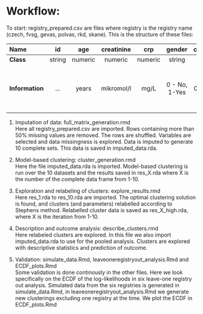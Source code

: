 # Workflow: 
To start: registry_prepared.csv are files where registry is the registry name (czech, fvsg, gevas, polvas, rkd, skane). This is the structure of these files:
   
|      **Name**              | id       | age     | creatinine | crp     | gender  | constitutional | musculoskeletal | cutaneous | eye     | mucosa   | ent     | chest   | cardio  | abdominal | kidney | cns     | pns     | anca    | followuptime | dateofdiagnosis | dateoffollowup | death | dateofdeath | eskd | dateofeskd | maindiagnosis | registry |
|:-------------|:--------:|:-------:|:----------:|:-------:|:-------:|:--------------:|:---------------:|:---------:|:-------:|:--------:|:-------:|:-------:|:-------:|:---------:|:------:|:-------:|:-------:|:-------:|:------------:|:---------------:|:--------------:|:-----:|:-----------:|:----:|:----------:|:-------------:|:--------:|
| **Class**    | string   | numeric   | numeric   | numeric| string   | numeric        | numeric            | numeric      | numeric     | numeric          |numeric         | numeric        |numeric        |numeric           |numeric      | numeric         |numeric         | string   | numeric         | date    | date   | logical    | date            | logical     | date      | string   | string    |
| **Information** | ...  | years   | mikromol/l     | mg/L  |  0 - No, 1-Yes  |  0 - No, 1-Yes         |  0 - No, 1-Yes           |  0 - No, 1-Yes     |  0 - No, 1-Yes   |  0 - No, 1-Yes    | 0 - No, 1-Yes  |  0 - No, 1-Yes   | 0 - No, 1-Yes  | 0 - No, 1-Yes     |  0 - No, 1-Yes | 0 - No, 1-Yes   | 0 - No, 1-Yes  | PR3 positive, MPO positive, ANCA negative | in days      |yyyy-mm-dd         | yyyy-mm-dd        | TRUE, FALSE| yyyy-mm-dd      | TRUE, FALSE| yyyy-mm-dd   | GPA, MPA        | Czech, FVSG, GEVAS, POLVAS, RKD, Skåne   |

1. Imputation of data: full_matrix_generation.rmd\
Here all registry_prepared.csv are imported. Rows containing more than 50% missing values are removed. The rows are shuffled. Variables are selected and data missingness is explored. Data is imputed to generate 10 complete sets. This data is saved in imputed_data.rda. 

2.	Model-based clustering: cluster_generation.rmd\
Here the file imputed_data.rda is imported. Model-based clustering is run over the 10 datasets and the results saved in res_X.rda where X is the number of the complete data frame from 1-10.

3.	Exploration and relabeling of clusters: explore_results.rmd\
Here res_1.rda to res_10.rda are imported. The optimal clustering solution is found, and clusters (and parameters) relabelled according to Stephens method. Relabelled cluster data is saved as res_X_high.rda, where X is the iteration from 1-10.

4.	Description and outcome analysis: describe_clusters.rmd\
Here relabeled clusters are explored. In this file we also import imputed_data.rda to use for the pooled analysis. Clusters are explored with descriptive statistics and prediction of outcome.

5. Validation: simulate_data.Rmd, leaveoneregistryout_analysis.Rmd and ECDF_plots.Rmd\
Some validation is done continously in the other files. Here we look specifically on the ECDF of the log-likelihoods in six leave-one registry out analysis. Simulated data from the six registries is generated in simulate_data.Rmd, in leaveoneregistryout_analysis.Rmd we generate new clusterings excluding one registry at the time. We plot the ECDF in ECDF_plots.Rmd
